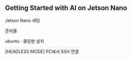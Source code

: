 <b>Getting Started with AI on Jetson Nano </b>
-

Jetson Nano  세팅

<TT>준비물</TT>




ubuntu <span>&#183;</span> 쿨링팬 설치










[HEADLESS MODE] PC에서 SSH 연결
